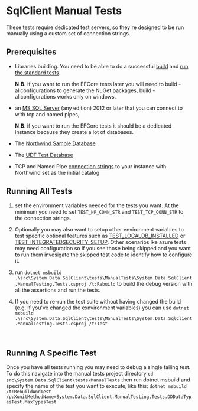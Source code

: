 # SqlClient Manual Tests

These tests require dedicated test servers, so they're designed to be run manually using a custom set of connection strings. 

## Prerequisites

- Libraries building. You need to be able to do a successful [build](https://github.com/dotnet/runtime/tree/master/docs/workflow/building/libraries) and [run the standard tests](https://github.com/dotnet/runtime/blob/master/docs/workflow/testing/libraries/testing.md).

  **N.B.** if you want to run the EFCore tests later you will need to build -allconfigurations to generate the NuGet packages, build -allconfigurations works only on windows.

- an [MS SQL Server](https://www.microsoft.com/en-us/sql-server/sql-server-editions-express) (any edition) 2012 or later that you can connect to with tcp and named pipes, 

  **N.B**. if you want to run the EFCore tests it should be a dedicated instance because they create a lot of databases.

- The  [Northwind Sample Database](https://msdn.microsoft.com/en-us/library/mt710790.aspx)

- The [UDT Test Database](https://github.com/dotnet/runtime/tree/master/src/libraries/System.Data.SqlClient/tests/ManualTests/createUdtTestDb_corefx.sql) 

- TCP and Named Pipe [connection strings](https://msdn.microsoft.com/en-us/library/system.data.sqlclient.sqlconnection.connectionstring.aspx) to your instance with Northwind set as the initial catalog



## Running All Tests

1. set the environment variables needed for the tests you want. At the minimum you need to set
    `TEST_NP_CONN_STR` and `TEST_TCP_CONN_STR` to the connection strings. 

2. Optionally you may also want to setup other environment variables to test specific optional features such as [TEST_LOCALDB_INSTALLED](https://github.com/dotnet/runtime/blob/be980b71efadc622b5720a36867696758e59e71c/src/libraries/System.Data.SqlClient/tests/ManualTests/DataCommon/DataTestUtility.cs#L123) or [TEST_INTEGRATEDSECURITY_SETUP](https://github.com/dotnet/runtime/blob/be980b71efadc622b5720a36867696758e59e71c/src/libraries/System.Data.SqlClient/tests/ManualTests/DataCommon/DataTestUtility.cs#L125). Other scenarios lke azure tests may need configuration so if you see those being skipped and you want to run them invesigate the skipped test code to identify how to configure it.

3. run `dotnet msbuild .\src\System.Data.SqlClient\tests\ManualTests\System.Data.SqlClient.ManualTesting.Tests.csproj /t:Rebuild` to build the debug version with all the assertions and run the tests.

4. If you need to re-run the test suite without having changed the build (e.g. if you've changed the exnvironment variables) you can use `dotnet msbuild .\src\System.Data.SqlClient\tests\ManualTests\System.Data.SqlClient.ManualTesting.Tests.csproj /t:Test`

  ​    

## Running A Specific Test

Once you have all tests running you may need to debug a single failing test. To do this navigate into the manual tests project directory `cd src\System.Data.SqlClient\tests\ManualTests` then run dotnet msbuild and specify the name of the test you want to execute, like this:
 `dotnet msbuild /t:RebuildAndTest /p:XunitMethodName=System.Data.SqlClient.ManualTesting.Tests.DDDataTypesTest.MaxTypesTest`
